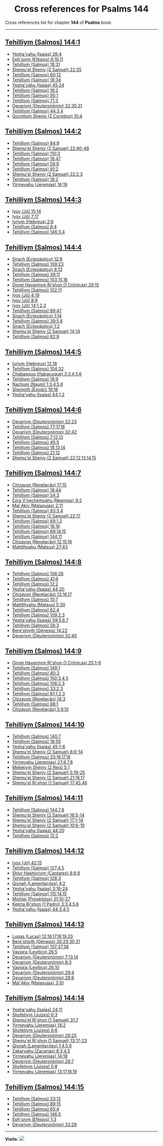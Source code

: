 <div align="center">

# Cross references for **Psalms 144**
</div>

Cross references list for chapter **144** of **Psalms** book

---

<h2 id="1"><a href="https://bible.ozzuu.com/pt_yah/Psa/144#1" target="_blank">Tehilliym (Salmos) 144:1</a></h2>

- [Yesha'yahu (Isaías) 26:4](https://bible.ozzuu.com/pt_yah/Isa/26#4)
- [Eph'siym (Efésios) 6:10,11](https://bible.ozzuu.com/pt_yah/Eph/6#10)
- [Tehilliym (Salmos) 18:31](https://bible.ozzuu.com/pt_yah/Psa/18#31)
- [Shemu'el Sheniy (2 Samuel) 22:35](https://bible.ozzuu.com/pt_yah/2Sm/22#35)
- [Tehilliym (Salmos) 60:12](https://bible.ozzuu.com/pt_yah/Psa/60#12)
- [Tehilliym (Salmos) 18:34](https://bible.ozzuu.com/pt_yah/Psa/18#34)
- [Yesha'yahu (Isaías) 45:24](https://bible.ozzuu.com/pt_yah/Isa/45#24)
- [Tehilliym (Salmos) 18:2](https://bible.ozzuu.com/pt_yah/Psa/18#2)
- [Tehilliym (Salmos) 95:1](https://bible.ozzuu.com/pt_yah/Psa/95#1)
- [Tehilliym (Salmos) 71:3](https://bible.ozzuu.com/pt_yah/Psa/71#3)
- [Devariym (Deuteronômio) 32:30,31](https://bible.ozzuu.com/pt_yah/Deu/32#30)
- [Tehilliym (Salmos) 44:3,4](https://bible.ozzuu.com/pt_yah/Psa/44#3)
- [Qorintiym Sheniy (2 Coríntios) 10:4](https://bible.ozzuu.com/pt_yah/2Co/10#4)
<h2 id="2"><a href="https://bible.ozzuu.com/pt_yah/Psa/144#2" target="_blank">Tehilliym (Salmos) 144:2</a></h2>

- [Tehilliym (Salmos) 84:9](https://bible.ozzuu.com/pt_yah/Psa/84#9)
- [Shemu'el Sheniy (2 Samuel) 22:40-48](https://bible.ozzuu.com/pt_yah/2Sm/22#40)
- [Tehilliym (Salmos) 110:3](https://bible.ozzuu.com/pt_yah/Psa/110#3)
- [Tehilliym (Salmos) 18:47](https://bible.ozzuu.com/pt_yah/Psa/18#47)
- [Tehilliym (Salmos) 59:9](https://bible.ozzuu.com/pt_yah/Psa/59#9)
- [Tehilliym (Salmos) 91:2](https://bible.ozzuu.com/pt_yah/Psa/91#2)
- [Shemu'el Sheniy (2 Samuel) 22:2,3](https://bible.ozzuu.com/pt_yah/2Sm/22#2)
- [Tehilliym (Salmos) 18:2](https://bible.ozzuu.com/pt_yah/Psa/18#2)
- [Yirmeyahu (Jeremias) 16:19](https://bible.ozzuu.com/pt_yah/Jer/16#19)
<h2 id="3"><a href="https://bible.ozzuu.com/pt_yah/Psa/144#3" target="_blank">Tehilliym (Salmos) 144:3</a></h2>

- [Iyov (Jó) 15:14](https://bible.ozzuu.com/pt_yah/Job/15#14)
- [Iyov (Jó) 7:17](https://bible.ozzuu.com/pt_yah/Job/7#17)
- [Ivriym (Hebreus) 2:6](https://bible.ozzuu.com/pt_yah/Heb/2#6)
- [Tehilliym (Salmos) 8:4](https://bible.ozzuu.com/pt_yah/Psa/8#4)
- [Tehilliym (Salmos) 146:3,4](https://bible.ozzuu.com/pt_yah/Psa/146#3)
<h2 id="4"><a href="https://bible.ozzuu.com/pt_yah/Psa/144#4" target="_blank">Tehilliym (Salmos) 144:4</a></h2>

- [Sirach (Eclesiástico) 12:8](https://bible.ozzuu.com/pt_yah/Sir/12#8)
- [Tehilliym (Salmos) 109:23](https://bible.ozzuu.com/pt_yah/Psa/109#23)
- [Sirach (Eclesiástico) 8:13](https://bible.ozzuu.com/pt_yah/Sir/8#13)
- [Tehilliym (Salmos) 39:11](https://bible.ozzuu.com/pt_yah/Psa/39#11)
- [Tehilliym (Salmos) 103:15,16](https://bible.ozzuu.com/pt_yah/Psa/103#15)
- [Divrei Hayamiym Ri'shon (1 Crônicas) 29:15](https://bible.ozzuu.com/pt_yah/1Ch/29#15)
- [Tehilliym (Salmos) 102:11](https://bible.ozzuu.com/pt_yah/Psa/102#11)
- [Iyov (Jó) 4:19](https://bible.ozzuu.com/pt_yah/Job/4#19)
- [Iyov (Jó) 8:9](https://bible.ozzuu.com/pt_yah/Job/8#9)
- [Iyov (Jó) 14:1,2,3](https://bible.ozzuu.com/pt_yah/Job/14#1)
- [Tehilliym (Salmos) 89:47](https://bible.ozzuu.com/pt_yah/Psa/89#47)
- [Sirach (Eclesiástico) 1:14](https://bible.ozzuu.com/pt_yah/Sir/1#14)
- [Tehilliym (Salmos) 39:5,6](https://bible.ozzuu.com/pt_yah/Psa/39#5)
- [Sirach (Eclesiástico) 1:2](https://bible.ozzuu.com/pt_yah/Sir/1#2)
- [Shemu'el Sheniy (2 Samuel) 14:14](https://bible.ozzuu.com/pt_yah/2Sm/14#14)
- [Tehilliym (Salmos) 62:9](https://bible.ozzuu.com/pt_yah/Psa/62#9)
<h2 id="5"><a href="https://bible.ozzuu.com/pt_yah/Psa/144#5" target="_blank">Tehilliym (Salmos) 144:5</a></h2>

- [Ivriym (Hebreus) 12:18](https://bible.ozzuu.com/pt_yah/Heb/12#18)
- [Tehilliym (Salmos) 104:32](https://bible.ozzuu.com/pt_yah/Psa/104#32)
- [Chabaqquq (Habacuque) 3:3,4,5,6](https://bible.ozzuu.com/pt_yah/Hc/3#3)
- [Tehilliym (Salmos) 18:9](https://bible.ozzuu.com/pt_yah/Psa/18#9)
- [Nachum (Naum) 1:3,4,5,6](https://bible.ozzuu.com/pt_yah/Nah/1#3)
- [Shemoth (Êxodo) 19:18](https://bible.ozzuu.com/pt_yah/Exo/19#18)
- [Yesha'yahu (Isaías) 64:1,2](https://bible.ozzuu.com/pt_yah/Isa/64#1)
<h2 id="6"><a href="https://bible.ozzuu.com/pt_yah/Psa/144#6" target="_blank">Tehilliym (Salmos) 144:6</a></h2>

- [Devariym (Deuteronômio) 32:23](https://bible.ozzuu.com/pt_yah/Deu/32#23)
- [Tehilliym (Salmos) 77:17,18](https://bible.ozzuu.com/pt_yah/Psa/77#17)
- [Devariym (Deuteronômio) 32:42](https://bible.ozzuu.com/pt_yah/Deu/32#42)
- [Tehilliym (Salmos) 7:12,13](https://bible.ozzuu.com/pt_yah/Psa/7#12)
- [Tehilliym (Salmos) 45:5](https://bible.ozzuu.com/pt_yah/Psa/45#5)
- [Tehilliym (Salmos) 18:13,14](https://bible.ozzuu.com/pt_yah/Psa/18#13)
- [Tehilliym (Salmos) 21:12](https://bible.ozzuu.com/pt_yah/Psa/21#12)
- [Shemu'el Sheniy (2 Samuel) 22:12,13,14,15](https://bible.ozzuu.com/pt_yah/2Sm/22#12)
<h2 id="7"><a href="https://bible.ozzuu.com/pt_yah/Psa/144#7" target="_blank">Tehilliym (Salmos) 144:7</a></h2>

- [Chizayon (Revelação) 17:15](https://bible.ozzuu.com/pt_yah/Rev/17#15)
- [Tehilliym (Salmos) 18:44](https://bible.ozzuu.com/pt_yah/Psa/18#44)
- [Tehilliym (Salmos) 54:3](https://bible.ozzuu.com/pt_yah/Psa/54#3)
- [Ezra V'nechemyahu (Neemias) 9:2](https://bible.ozzuu.com/pt_yah/Neh/9#2)
- [Mal`Akiy (Malaquias) 2:11](https://bible.ozzuu.com/pt_yah/Mal/2#11)
- [Tehilliym (Salmos) 93:3,4](https://bible.ozzuu.com/pt_yah/Psa/93#3)
- [Shemu'el Sheniy (2 Samuel) 22:17](https://bible.ozzuu.com/pt_yah/2Sm/22#17)
- [Tehilliym (Salmos) 69:1,2](https://bible.ozzuu.com/pt_yah/Psa/69#1)
- [Tehilliym (Salmos) 18:16](https://bible.ozzuu.com/pt_yah/Psa/18#16)
- [Tehilliym (Salmos) 69:14,15](https://bible.ozzuu.com/pt_yah/Psa/69#14)
- [Tehilliym (Salmos) 144:11](https://bible.ozzuu.com/pt_yah/Psa/144#11)
- [Chizayon (Revelação) 12:15,16](https://bible.ozzuu.com/pt_yah/Rev/12#15)
- [Mattithyahu (Mateus) 27:43](https://bible.ozzuu.com/pt_yah/Mat/27#43)
<h2 id="8"><a href="https://bible.ozzuu.com/pt_yah/Psa/144#8" target="_blank">Tehilliym (Salmos) 144:8</a></h2>

- [Tehilliym (Salmos) 106:26](https://bible.ozzuu.com/pt_yah/Psa/106#26)
- [Tehilliym (Salmos) 41:6](https://bible.ozzuu.com/pt_yah/Psa/41#6)
- [Tehilliym (Salmos) 12:2](https://bible.ozzuu.com/pt_yah/Psa/12#2)
- [Yesha'yahu (Isaías) 44:20](https://bible.ozzuu.com/pt_yah/Isa/44#20)
- [Chizayon (Revelação) 13:16,17](https://bible.ozzuu.com/pt_yah/Rev/13#16)
- [Tehilliym (Salmos) 10:7](https://bible.ozzuu.com/pt_yah/Psa/10#7)
- [Mattithyahu (Mateus) 5:30](https://bible.ozzuu.com/pt_yah/Mat/5#30)
- [Tehilliym (Salmos) 62:4](https://bible.ozzuu.com/pt_yah/Psa/62#4)
- [Tehilliym (Salmos) 109:2,3](https://bible.ozzuu.com/pt_yah/Psa/109#2)
- [Yesha'yahu (Isaías) 59:5,6,7](https://bible.ozzuu.com/pt_yah/Isa/59#5)
- [Tehilliym (Salmos) 58:3](https://bible.ozzuu.com/pt_yah/Psa/58#3)
- [Bere'shiyth (Gênesis) 14:22](https://bible.ozzuu.com/pt_yah/Gen/14#22)
- [Devariym (Deuteronômio) 32:40](https://bible.ozzuu.com/pt_yah/Deu/32#40)
<h2 id="9"><a href="https://bible.ozzuu.com/pt_yah/Psa/144#9" target="_blank">Tehilliym (Salmos) 144:9</a></h2>

- [Divrei Hayamiym Ri'shon (1 Crônicas) 25:1-6](https://bible.ozzuu.com/pt_yah/1Ch/25#1)
- [Tehilliym (Salmos) 149:1](https://bible.ozzuu.com/pt_yah/Psa/149#1)
- [Tehilliym (Salmos) 40:3](https://bible.ozzuu.com/pt_yah/Psa/40#3)
- [Tehilliym (Salmos) 150:3,4,5](https://bible.ozzuu.com/pt_yah/Psa/150#3)
- [Tehilliym (Salmos) 108:2,3](https://bible.ozzuu.com/pt_yah/Psa/108#2)
- [Tehilliym (Salmos) 33:2,3](https://bible.ozzuu.com/pt_yah/Psa/33#2)
- [Tehilliym (Salmos) 81:1,2,3](https://bible.ozzuu.com/pt_yah/Psa/81#1)
- [Chizayon (Revelação) 14:3](https://bible.ozzuu.com/pt_yah/Rev/14#3)
- [Tehilliym (Salmos) 98:1](https://bible.ozzuu.com/pt_yah/Psa/98#1)
- [Chizayon (Revelação) 5:9,10](https://bible.ozzuu.com/pt_yah/Rev/5#9)
<h2 id="10"><a href="https://bible.ozzuu.com/pt_yah/Psa/144#10" target="_blank">Tehilliym (Salmos) 144:10</a></h2>

- [Tehilliym (Salmos) 140:7](https://bible.ozzuu.com/pt_yah/Psa/140#7)
- [Tehilliym (Salmos) 18:50](https://bible.ozzuu.com/pt_yah/Psa/18#50)
- [Yesha'yahu (Isaías) 45:1-6](https://bible.ozzuu.com/pt_yah/Isa/45#1)
- [Shemu'el Sheniy (2 Samuel) 8:6-14](https://bible.ozzuu.com/pt_yah/2Sm/8#6)
- [Tehilliym (Salmos) 33:16,17,18](https://bible.ozzuu.com/pt_yah/Psa/33#16)
- [Yirmeyahu (Jeremias) 27:6,7,8](https://bible.ozzuu.com/pt_yah/Jer/27#6)
- [Melekiym Sheniy (2 Reis) 5:1](https://bible.ozzuu.com/pt_yah/2Ki/5#1)
- [Shemu'el Sheniy (2 Samuel) 5:19-25](https://bible.ozzuu.com/pt_yah/2Sm/5#19)
- [Shemu'el Sheniy (2 Samuel) 21:16,17](https://bible.ozzuu.com/pt_yah/2Sm/21#16)
- [Shemu'el Ri'shon (1 Samuel) 17:45,46](https://bible.ozzuu.com/pt_yah/1Sm/17#45)
<h2 id="11"><a href="https://bible.ozzuu.com/pt_yah/Psa/144#11" target="_blank">Tehilliym (Salmos) 144:11</a></h2>

- [Tehilliym (Salmos) 144:7,8](https://bible.ozzuu.com/pt_yah/Psa/144#7)
- [Shemu'el Sheniy (2 Samuel) 16:5-14](https://bible.ozzuu.com/pt_yah/2Sm/16#5)
- [Shemu'el Sheniy (2 Samuel) 17:1-14](https://bible.ozzuu.com/pt_yah/2Sm/17#1)
- [Shemu'el Sheniy (2 Samuel) 10:6-19](https://bible.ozzuu.com/pt_yah/2Sm/10#6)
- [Yesha'yahu (Isaías) 44:20](https://bible.ozzuu.com/pt_yah/Isa/44#20)
- [Tehilliym (Salmos) 12:2](https://bible.ozzuu.com/pt_yah/Psa/12#2)
<h2 id="12"><a href="https://bible.ozzuu.com/pt_yah/Psa/144#12" target="_blank">Tehilliym (Salmos) 144:12</a></h2>

- [Iyov (Jó) 42:15](https://bible.ozzuu.com/pt_yah/Job/42#15)
- [Tehilliym (Salmos) 127:4,5](https://bible.ozzuu.com/pt_yah/Psa/127#4)
- [Shiyr Hashiyriym (Cantares) 8:8,9](https://bible.ozzuu.com/pt_yah/Sos/8#8)
- [Tehilliym (Salmos) 128:3](https://bible.ozzuu.com/pt_yah/Psa/128#3)
- [Qiynah (Lamentações) 4:2](https://bible.ozzuu.com/pt_yah/Lam/4#2)
- [Yesha'yahu (Isaías) 3:16-24](https://bible.ozzuu.com/pt_yah/Isa/3#16)
- [Tehilliym (Salmos) 115:14,15](https://bible.ozzuu.com/pt_yah/Psa/115#14)
- [Mishlei (Provérbios) 31:10-27](https://bible.ozzuu.com/pt_yah/Pro/31#10)
- [Kepha Ri'shon (1 Pedro) 3:3,4,5,6](https://bible.ozzuu.com/pt_yah/1Pe/3#3)
- [Yesha'yahu (Isaías) 44:3,4,5](https://bible.ozzuu.com/pt_yah/Isa/44#3)
<h2 id="13"><a href="https://bible.ozzuu.com/pt_yah/Psa/144#13" target="_blank">Tehilliym (Salmos) 144:13</a></h2>

- [Luqas (Lucas) 12:16,17,18,19,20](https://bible.ozzuu.com/pt_yah/Luk/12#16)
- [Bere'shiyth (Gênesis) 30:29,30,31](https://bible.ozzuu.com/pt_yah/Gen/30#29)
- [Tehilliym (Salmos) 107:37,38](https://bible.ozzuu.com/pt_yah/Psa/107#37)
- [Vayiqra (Levítico) 26:5](https://bible.ozzuu.com/pt_yah/Lev/26#5)
- [Devariym (Deuteronômio) 7:13,14](https://bible.ozzuu.com/pt_yah/Deu/7#13)
- [Devariym (Deuteronômio) 8:3](https://bible.ozzuu.com/pt_yah/Deu/8#3)
- [Vayiqra (Levítico) 26:10](https://bible.ozzuu.com/pt_yah/Lev/26#10)
- [Devariym (Deuteronômio) 28:4](https://bible.ozzuu.com/pt_yah/Deu/28#4)
- [Devariym (Deuteronômio) 28:8](https://bible.ozzuu.com/pt_yah/Deu/28#8)
- [Mal`Akiy (Malaquias) 3:10](https://bible.ozzuu.com/pt_yah/Mal/3#10)
<h2 id="14"><a href="https://bible.ozzuu.com/pt_yah/Psa/144#14" target="_blank">Tehilliym (Salmos) 144:14</a></h2>

- [Yesha'yahu (Isaías) 24:11](https://bible.ozzuu.com/pt_yah/Isa/24#11)
- [Shofetiym (Juízes) 6:3](https://bible.ozzuu.com/pt_yah/Jdg/6#3)
- [Shemu'el Ri'shon (1 Samuel) 31:7](https://bible.ozzuu.com/pt_yah/1Sm/31#7)
- [Yirmeyahu (Jeremias) 14:2](https://bible.ozzuu.com/pt_yah/Jer/14#2)
- [Shofetiym (Juízes) 6:6](https://bible.ozzuu.com/pt_yah/Jdg/6#6)
- [Devariym (Deuteronômio) 28:25](https://bible.ozzuu.com/pt_yah/Deu/28#25)
- [Shemu'el Ri'shon (1 Samuel) 13:17-23](https://bible.ozzuu.com/pt_yah/1Sm/13#17)
- [Qiynah (Lamentações) 1:4,5,6](https://bible.ozzuu.com/pt_yah/Lam/1#4)
- [Zakaryahu (Zacarias) 8:3,4,5](https://bible.ozzuu.com/pt_yah/Zec/8#3)
- [Yirmeyahu (Jeremias) 14:18](https://bible.ozzuu.com/pt_yah/Jer/14#18)
- [Devariym (Deuteronômio) 28:7](https://bible.ozzuu.com/pt_yah/Deu/28#7)
- [Shofetiym (Juízes) 5:8](https://bible.ozzuu.com/pt_yah/Jdg/5#8)
- [Yirmeyahu (Jeremias) 13:17,18,19](https://bible.ozzuu.com/pt_yah/Jer/13#17)
<h2 id="15"><a href="https://bible.ozzuu.com/pt_yah/Psa/144#15" target="_blank">Tehilliym (Salmos) 144:15</a></h2>

- [Tehilliym (Salmos) 33:12](https://bible.ozzuu.com/pt_yah/Psa/33#12)
- [Tehilliym (Salmos) 89:15](https://bible.ozzuu.com/pt_yah/Psa/89#15)
- [Tehilliym (Salmos) 65:4](https://bible.ozzuu.com/pt_yah/Psa/65#4)
- [Tehilliym (Salmos) 146:5](https://bible.ozzuu.com/pt_yah/Psa/146#5)
- [Eph'siym (Efésios) 1:3](https://bible.ozzuu.com/pt_yah/Eph/1#3)
- [Devariym (Deuteronômio) 33:29](https://bible.ozzuu.com/pt_yah/Deu/33#29)


---

**Visits:**
![](https://profile-counter.glitch.me/visitCounter_crossrefs34/count.svg)
